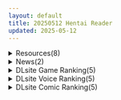 ```yaml
---
layout: default
title: 20250512 Hentai Reader
updated: 2025-05-12
---
```


<details class='content-parent'>
<summary>
Resources(8)
</summary>
<details class='content-child'>
<summary>
<span class='rss-title'> [P站ID=25327837][Eufoniuz] fanbox赞助合集 至25.4.24[2GB] </span> <a class='rss-link' href='https://gmgard.com/gm129223' target='_blank'>&nbsp;</a>
<div class='rss-published'> 🕛 20250511 13:21:40</div>
</summary>
<img src="https://static.gmgard.us/Images/upload/10917112121400096.jpg" /><br /><p>画动漫同人的，每个月新番都画。已按名字+日期分类</p>
</details>
<details class='content-child'>
<summary>
<span class='rss-title'> [AI翻译][RJ368408][バイコーンの森][ネトラセ]親愛度100%ロリサキュバスの寝取られ報告 </span> <a class='rss-link' href='https://gmgard.com/gm129221' target='_blank'>&nbsp;</a>
<div class='rss-published'> 🕛 20250511 13:14:34</div>
</summary>
<img src="https://static.gmgard.us/Images/upload/10051111825130067.jpg" /><br /><p>ntrs。</p>
</details>
<details class='content-child'>
<summary>
<span class='rss-title'> [自购][180720][PoROre:]かぎろひ ~勺景~ Another #1-#4[4K120FPS] </span> <a class='rss-link' href='https://gmgard.com/gm129220' target='_blank'>&nbsp;</a>
<div class='rss-published'> 🕛 20250511 13:14:34</div>
</summary>
<img src="https://static.gmgard.us/Images/upload/97188111350027132.jpg" /><br /><p>老番了，虽然是PoROre:的，但是意外剧情上面很带感？</p>
</details>
<details class='content-child'>
<summary>
<span class='rss-title'> [自购][黑猫汉化][RJ01354924][ライフィーズ]ナギツルギ-幽惑の学園七不思議-(凪之剑 - 幽惑的学园七大不可思议)[1.5G][PC+安卓] </span> <a class='rss-link' href='https://gmgard.com/gm129219' target='_blank'>&nbsp;</a>
<div class='rss-published'> 🕛 20250511 13:14:34</div>
</summary>
<img src="https://static.gmgard.us/Images/upload/51347111107599979.jpg" /><br /><p>入正页面：点击转跳
社团名/商标名：ライフィーズ
贩卖日：2025年04月25日
支持的语言：日文
分类：男主人公 无逆转 淫语 RPG制作大师 幽灵 色诱 逆NTR 男性受
&nbsp;</p>
</details>
<details class='content-child'>
<summary>
<span class='rss-title'> [SLG/官中][RJ01312275][ツインテール教] 心跳检测!身体健康检查/ドキドキ!セクハラ健康診断 [PC/安卓][百度/458M] </span> <a class='rss-link' href='https://gmgard.com/gm129218' target='_blank'>&nbsp;</a>
<div class='rss-published'> 🕛 20250511 13:14:34</div>
</summary>
<img src="https://static.gmgard.us/Images/upload/1221110604090551.jpg" /><br /><p>原名丨ドキドキ!セクハラ健康診断
版本丨1.0.4
日期丨2025/5/5
语言丨官中
社团丨ツインテール教
平台丨Windows Android
RJ号丨RJ01312275
入正丨https://www.dlsite.com/maniax/work/=/product_id/RJ01312275.html</p>
</details>
<details class='content-child'>
<summary>
<span class='rss-title'> (合集)[喵萌奶茶屋字幕组] 异世界舅舅 [01-13话][BDrip][简日双语内嵌字幕][1080P][MP4] </span> <a class='rss-link' href='https://gmgard.com/gm129222' target='_blank'>&nbsp;</a>
<div class='rss-published'> 🕛 20250511 12:04:11</div>
</summary>
<img src="https://static.gmgard.us/Images/upload/16010112004111587.jpg" /><br /><p>BDrip洗版，站内TVrip合集资源已删除。&nbsp;</p>
</details>
<details class='content-child'>
<summary>
<span class='rss-title'> [えんりゅう堂 (えんりゅう)] ふわとろギャルの恩返しセックス </span> <a class='rss-link' href='https://www.hacg.icu/wp/100727.html' target='_blank'>&nbsp;</a>
<div class='rss-published'> 🕛 20250511 09:09:13</div>
</summary>
呆萌辣妹的慰謝砲。 男主帮辣妹学习，辣妹非常感谢 呆萌辣妹的慰謝砲 ふわとろギャ &#8230; <a href="https://www.hacg.icu/wp/100727.html">继续阅读 <span class="meta-nav">&#8594;</span></a>
</details>
<details class='content-child'>
<summary>
<span class='rss-title'> 【R3673】[SURVIVE MORE] 踊り子娼館 ～童貞の俺が踊り子のお姉さんにガチ恋してしまった話～ 前編 The Motion Anime </span> <a class='rss-link' href='https://blog.reimu.net/archives/109972' target='_blank'>&nbsp;</a>
<div class='rss-published'> 🕛 20250511 08:00:29</div>
</summary>
今天是母亲节，一酱在这里祝全天下的母亲节日快乐，健康长寿，幸福美满。 继续介绍一部survive more社的 &#8230; <a class="more-link" href="https://blog.reimu.net/archives/109972">继续阅读<span class="screen-reader-text">【R3673】[SURVIVE MORE] 踊り子娼館 ～童貞の俺が踊り子のお姉さんにガチ恋してしまった話～ 前編 The Motion Anime</span></a>
</details>

</details>
<details class='content-parent'>
<summary>
News(2)
</summary>
<details class='content-child'>
<summary>
<span class='rss-title'> GOSE【忍道修炼】评测！——“迎风&逆风双向玩法，开启‘不单调’的脱敏修炼之旅！” </span> <a class='rss-link' href='https://mingqiceping.com/3334.html' target='_blank'>&nbsp;</a>
<div class='rss-published'> 🕛 20250511 17:11:39</div>
</summary>
https://mingqiceping.com/wp-content/uploads/thumb/2099/12/fill_w313_h235_g0_mark_an.jpg
</details>
<details class='content-child'>
<summary>
<span class='rss-title'> ALcotハニカム 最新作《なぜ、うちの妹はかわいくないのか？》製作決定 </span> <a class='rss-link' href='https://home.gamer.com.tw/creationDetail.php?sn=6141780' target='_blank'>&nbsp;</a>
<div class='rss-published'> 🕛 20250511 10:09:32</div>
</summary>
<div><div align="center"><img border="0" class="gallery-image" src="https://i.imgur.com/jdN0cGW.jpg" width="650" /></div><div align="center"><br /></div>曾製作<b>《死神の接吻は別離の味》</b>、<b>《リアル妹がいる大泉くんのばあい》</b>等作品的遊戲公司 ALcotハニカム ，於 5/10 宣布將製作最新作<b>《なぜ、うちの妹はかわいくないのか？》</b>。</div><div><br /></div><div>本作原為愚人節企劃，在粉絲的熱烈期望之下，決定著手進行開發，預定在本社 ALcot 最終作<b>《Clover Memory's》</b>發售後推行企劃並開放募資。</div><div><br /></div><div><div class="videoWrapper"><div class="videoWrapper video-youtube"></div></div></div><div align="center"><br /></div><div align="center"><b><font size="4">【</font></b><b><font size="4">故事劇情】</font></b></div><div align="center"><div><div>在年幼懂事時，哥哥愛上了一位少女。</div><div>她的名字是早坂とわ子。</div><div>那位年紀比他大的少女，總是溫柔而高潔，令人景仰。</div><div><br /></div><div>在年幼懂事時，妹妹的眼中，映照出戀愛中的哥哥的模樣。</div><div>她就在那樣的哥哥身邊，一天天成長了起來。</div><div><br /></div><div>私立碧泉學園的二年級生──葛生理久，</div><div>今天也依然如往常一樣，向他的初戀對象早坂とわ子求婚。</div><div><br /></div><div>『請妳嫁給我，我一定會讓妳幸福。』</div><div><br /></div><div>這是他從小立下的目標，也是支撐他人生的信念。</div><div><br /></div><div>另一方面，妹妹卯依是同校的一年級生。</div><div>她聰明能幹、做事俐落，是個優秀的學生。</div><div>對她而言，早坂とわ子是她憧憬的對象。</div><div><br /></div><div>身為家人，她比誰都清楚哥哥懶散的一面，</div><div>因此時常冷淡地對他說：</div><div>「哥哥並不適合當とわ子姐姐的對象」</div><div><br /></div><div>而哥哥也總是回她一句：</div><div>「妳真是一點也不可愛啊」</div><div>說完便把臉撇過一邊。</div><div><br /></div><div>這是一段總是背對著彼此的兄妹，</div><div>一同編織出的故事。</div></div><div><br /></div><div><br /></div><div><b><font size="4">【</font></b><font size="4"><b>角色介紹】</b></font></div><div><img border="0" class="gallery-image" src="https://i.imgur.com/gMTtC9y.jpg" width="650" /></div><div align="left"><div>理久的妹妹，小他一歲。</div><div><br /></div><div>是游泳社的成員，</div><div>在女子自由式50公尺項目中，擁有全縣第二的實力。</div><div><br /></div><div>做事俐落又努力，</div><div>從小就是個不讓人操心的孩子。</div><div><br /></div><div>同樣作為女性，她非常憧憬とわ子，</div><div>對於哥哥理久不斷糾纏著求婚一事，內心抱持著複雜的情感。</div><div><br /></div><div>雖然嘴上不說，但其實是個很關心哥哥的妹妹，</div><div>不知是像了誰，總是忍不住表現出不可愛的態度。</div><div><br /></div><div>興趣是存錢，</div><div>把五百圓硬幣投入能存到一百萬圓的小豬撲滿，</div><div>是她為數不多的樂趣之一。</div><div><br /></div></div><div><img border="0" class="gallery-image" src="https://i.imgur.com/TgXd60R.jpg" width="650" /></div><div align="left"><div>卯依的摯友，</div><div>也是理久暗戀對象──とわ子的妹妹。</div><div><br /></div><div>她非常懂得察言觀色（有時也會故意裝傻），</div><div>思維敏捷、處世圓滑，從不輕易與人結怨。</div><div>有時會講些毒舌話，但卻讓人無法討厭，是個讓人喜愛的女孩。</div><div><br /></div><div>她知道理久單戀著自己的姐姐，</div><div>對這段戀情的發展也充滿興趣。</div><div>然而另一方面，自己卻完全無法對異性產生興趣，</div><div>因此時常擔心將來的老年生活會不會過得太孤單。</div><div><br /></div><div>雖然本人一口否認，</div><div>但有傳聞說她是「隱藏巨乳」。</div><div><br /></div></div><div><img border="0" class="gallery-image" src="https://i.imgur.com/hnLLWjp.jpg" width="650" /></div><div align="left"><div>理久單戀的對象，也是暖的姐姐。</div><div>今年春天，她被分發到大家就讀的碧泉學園任教。</div><div><br /></div><div>很偶然地成為理久班級的導師。</div><div>在其他學生面前，兩人彼此會刻意使用『葛生同學』、『早坂老師』來稱呼對方。</div><div><br /></div><div>雖然外表看起來溫柔嫻靜，實際上性格爽朗直率。</div><div>從小就照顧理久，因此對他特別熟悉，</div><div>也讓她對個人私領域的界線非常寬鬆，幾乎可以說是不存在。</div><div><br /></div><div>她還擁有一種特殊技能，</div><div>只要看理久一眼，就能知道他正在想些什麼。</div></div><div><br /></div><div><img border="0" class="gallery-image" src="https://i.imgur.com/nUy1FMq.jpg" width="650" /></div><div align="left"><div>本作的主角。</div><div><br /></div><div>由於從小父母總是偏愛妹妹，</div><div>結果順利（？）養成了性格彆扭的哥哥。</div><div><br /></div><div>雖然內心很重視妹妹，</div><div>卻無法坦率地表達在行動上，</div><div>因此在旁人眼中，兄妹倆總是看起來關係不好。</div><div><br /></div><div>因為長年照顧妹妹和她的朋友們，</div><div>他對年紀比自己小的異性完全提不起興趣，</div><div>反而一直單戀著年長的青梅竹馬──とわ子。</div><div><br /></div><div>雖然不斷地向她求婚，但目前戰績是99戰99敗。</div><div><br /></div><div>因為某些原因，</div><div>他明明是個旱鴨子，卻加入了游泳社。</div></div><div><br /></div><div><br /></div></div><div><div><br /></div><div><font size="4"><b>STAFF</b></font></div><div><div>劇本：おるごぅる</div><div>原畫：PRIMIL（仁村有志）</div><div>發售日：未定</div><div>官網：<a href="https://ref.gamer.com.tw/redir.php?url=https%3A%2F%2Fci-en.dlsite.com%2Fcreator%2F29601%2Farticle%2F1440117" target="_blank">https://ci-en.dlsite.com/creator/29601/article/1440117</a></div></div></div><div><br /></div>
</details>

</details>
<details class='content-parent'>
<summary>
DLsite Game Ranking(5)
</summary>
<details class='content-child'>
<summary>
<span class='rss-title'> 廃墟でG ～ドスケベ変態露出サンドボックス～ [阿能蟹工船Z] </span> <a class='rss-link' href='https://www.dlsite.com/maniax/work/=/product_id/RJ01380783.html' target='_blank'>&nbsp;</a>
<div class='rss-published'> 🕛 20250512 13:16:15</div>
</summary>
<img src ="http://img.dlsite.jp/modpub/images2/work/doujin/RJ01381000/RJ01380783_img_main.jpg"/><br/>無限に遊べるエロサンドボックス！ 沼地の廃墟を舞台に、スケベ行為にいそしめ！
</details>
<details class='content-child'>
<summary>
<span class='rss-title'> マジカルエンジェル フェアリープリンセス [UMAI NEKO] </span> <a class='rss-link' href='https://www.dlsite.com/maniax/work/=/product_id/RJ01351733.html' target='_blank'>&nbsp;</a>
<div class='rss-published'> 🕛 20250512 13:16:15</div>
</summary>
<img src ="http://img.dlsite.jp/modpub/images2/work/doujin/RJ01352000/RJ01351733_img_main.jpg"/><br/>正体不明の怪獣集団を倒すため、フェアリープリンセスが出撃する。 しかし、敗北すれば欲望が溢れるモンスターたちの玩具にされてしまうかも… エッチなイベント満載のベルトスクロールアクションゲーム!
</details>
<details class='content-child'>
<summary>
<span class='rss-title'> 【中英日韩西】AV导演生活！-请拍下各种模样的我- [TeamKRAMA] </span> <a class='rss-link' href='https://www.dlsite.com/maniax/work/=/product_id/RJ01325945.html' target='_blank'>&nbsp;</a>
<div class='rss-published'> 🕛 20250512 13:16:15</div>
</summary>
<img src ="http://img.dlsite.jp/modpub/images2/work/doujin/RJ01326000/RJ01325945_img_main.jpg"/><br/> AV制作模拟游戏！这是一款可以自由享受AV拍摄、编辑和销售的模拟游戏。主人公为了偿还债务，将与女主角姬宫和（ひめみやのどか）一起展开各种玩法和情境！通过开发拍摄地点并利用物品来制作最好的AV作品！
</details>
<details class='content-child'>
<summary>
<span class='rss-title'> Sexchmia～夢と始まりの錬金術～ [Moon Light Hill] </span> <a class='rss-link' href='https://www.dlsite.com/maniax/work/=/product_id/RJ01339201.html' target='_blank'>&nbsp;</a>
<div class='rss-published'> 🕛 20250512 13:16:15</div>
</summary>
<img src ="http://img.dlsite.jp/modpub/images2/work/doujin/RJ01340000/RJ01339201_img_main.jpg"/><br/>錬金術×エロRPG! ある日、錬金術師ラピスが手に入れた『錬金術の真髄』と書かれた本。智恵と知識を手に入れて彼女の夢は回り始める。素材を手に入れて、恥ずかしいことにも耐えつつ、クラフト&セックス! Let's alchemy!!
</details>
<details class='content-child'>
<summary>
<span class='rss-title'> 【中英日】SiNiSistar2 [ウー] </span> <a class='rss-link' href='https://www.dlsite.com/maniax/work/=/product_id/RJ01169914.html' target='_blank'>&nbsp;</a>
<div class='rss-published'> 🕛 20250512 13:16:15</div>
</summary>
<img src ="http://img.dlsite.jp/modpub/images2/work/doujin/RJ01170000/RJ01169914_img_main.jpg"/><br/>一款以“被敌人打倒时的绝望感、对毁灭·死亡的憧憬、被虐的官能”为主题的简单动作角色扮演游戏。以被诅咒的城镇和周边地区为舞台，玩家将扮演驱除魔物的修女进行战斗。
</details>

</details>
<details class='content-parent'>
<summary>
DLsite Voice Ranking(5)
</summary>
<details class='content-child'>
<summary>
<span class='rss-title'> 【5/19日まで 早期限定65大特典】【5時間×3人ハーレム×なんでも屋】新米エージェントのボクとドスケベ爆乳女ボス&ハッカー&メイド×3の秘密の子作りハメミッション♪ [マヨタマ] </span> <a class='rss-link' href='https://www.dlsite.com/maniax/work/=/product_id/RJ01376940.html' target='_blank'>&nbsp;</a>
<div class='rss-published'> 🕛 20250512 13:16:17</div>
</summary>
<img src ="http://img.dlsite.jp/modpub/images2/work/doujin/RJ01377000/RJ01376940_img_main.jpg"/><br/>【KU100】CV:浅木式様 CV:陽向葵ゅか様 CV:柚木つばめ様 ある日のこと…とあるサイバーパンク街にて…就活中の「あなた」は…なんでも屋「ハメ屋」へ…採用面接をすることになります…♪…その後…ドスケベ爆乳女エージェント3人と…えっちな「秘密の子作りミッション」へ…♪ 【5時間×いちゃらぶ×3人ハーレム特化!で送る!大ボリューム超大作!】～ハメ屋～へ ようこそ♪
</details>
<details class='content-child'>
<summary>
<span class='rss-title'> 【義妹生活ASMR】綾瀬亜季子 ～再婚した清楚な妻と静かに愛を深める生活～【CV:上田麗奈】 [MELLOW VOICE] </span> <a class='rss-link' href='https://www.dlsite.com/maniax/work/=/product_id/RJ01364175.html' target='_blank'>&nbsp;</a>
<div class='rss-published'> 🕛 20250512 13:16:17</div>
</summary>
<img src ="http://img.dlsite.jp/modpub/images2/work/doujin/RJ01365000/RJ01364175_img_main.jpg"/><br/>TVアニメ「義妹生活」公式ASMR音声作品が登場。TVアニメでも原作小説でも描かれなかった「大人にだけ見えている世界の物語」。愛だけでなく打算もあって打算だけでなく愛もある――お互いに子連れで再婚した二人のとても甘くて、ほのかにビターな夫婦生活をお楽しみください。
</details>
<details class='content-child'>
<summary>
<span class='rss-title'> ドスケベ専属メイドたちによるむっちり甘々ご奉仕レッスン [けもみみりふれっ!] </span> <a class='rss-link' href='https://www.dlsite.com/maniax/work/=/product_id/RJ01377383.html' target='_blank'>&nbsp;</a>
<div class='rss-published'> 🕛 20250512 13:16:17</div>
</summary>
<img src ="http://img.dlsite.jp/modpub/images2/work/doujin/RJ01378000/RJ01377383_img_main.jpg"/><br/>ケモ耳メイドたちにとことん愛されたいご主人様へ贈る、ドスケベ極甘ご奉仕性活！
</details>
<details class='content-child'>
<summary>
<span class='rss-title'> 甘やかし上手のお姉さん エッチなご奉仕&逆転SEX [東京録音堂] </span> <a class='rss-link' href='https://www.dlsite.com/maniax/work/=/product_id/RJ01369782.html' target='_blank'>&nbsp;</a>
<div class='rss-published'> 🕛 20250512 13:16:17</div>
</summary>
<img src ="http://img.dlsite.jp/modpub/images2/work/doujin/RJ01370000/RJ01369782_img_main.jpg"/><br/>いつも甘やかしてくれる年上彼女を、マゾメス自覚させよう！
</details>
<details class='content-child'>
<summary>
<span class='rss-title'> 【6/4まで早期購入特典付属！】ボリュームMAX！地獄級射精禁止オナニーサポートREBOOT♡ 悪い子たちにボコボコにされる音声 [B-bishop] </span> <a class='rss-link' href='https://www.dlsite.com/maniax/work/=/product_id/RJ01382043.html' target='_blank'>&nbsp;</a>
<div class='rss-published'> 🕛 20250512 13:16:17</div>
</summary>
<img src ="http://img.dlsite.jp/modpub/images2/work/doujin/RJ01383000/RJ01382043_img_main.jpg"/><br/>3人の悪い子に意地悪されて、射精禁止オナニーをさせられる音声です。難易度選択、射精パート選択可能。バイノーラル収録作品。
</details>

</details>
<details class='content-parent'>
<summary>
DLsite Comic Ranking(5)
</summary>
<details class='content-child'>
<summary>
<span class='rss-title'> かわいい かわいい かわいい [性文化研] </span> <a class='rss-link' href='https://www.dlsite.com/maniax/work/=/product_id/RJ01389229.html' target='_blank'>&nbsp;</a>
<div class='rss-published'> 🕛 20250512 13:16:19</div>
</summary>
<img src ="http://img.dlsite.jp/modpub/images2/work/doujin/RJ01390000/RJ01389229_img_main.jpg"/><br/>かわいい
</details>
<details class='content-child'>
<summary>
<span class='rss-title'> 催淫カリキュラム4:ワルイコ洗脳の夢に染まる魔法少女 [ドダメ屋さん] </span> <a class='rss-link' href='https://www.dlsite.com/maniax/work/=/product_id/RJ01351964.html' target='_blank'>&nbsp;</a>
<div class='rss-published'> 🕛 20250512 13:16:19</div>
</summary>
<img src ="http://img.dlsite.jp/modpub/images2/work/doujin/RJ01352000/RJ01351964_img_main.jpg"/><br/>魔法少女が夢の中で怪人にエッチなことを教え込まれてワルイコに催○洗脳されて悪堕ちしちゃうモノクロ漫画46p 漫画:無望菜志様
</details>
<details class='content-child'>
<summary>
<span class='rss-title'> 通勤道中であの娘がみだらな行為をしてくるまとめ話 [嘘つき屋] </span> <a class='rss-link' href='https://www.dlsite.com/maniax/work/=/product_id/RJ01144999.html' target='_blank'>&nbsp;</a>
<div class='rss-published'> 🕛 20250512 13:16:19</div>
</summary>
<img src ="http://img.dlsite.jp/modpub/images2/work/doujin/RJ01145000/RJ01144999_img_main.jpg"/><br/>通勤中に女の子達とえっちな事をする総集編作品
</details>
<details class='content-child'>
<summary>
<span class='rss-title'> 聖女種馬化計画 ～ふたなりを生やされた聖女が魔族たちのパパになるまで～ [聖華快楽書店] </span> <a class='rss-link' href='https://www.dlsite.com/maniax/work/=/product_id/RJ01381702.html' target='_blank'>&nbsp;</a>
<div class='rss-published'> 🕛 20250512 13:16:19</div>
</summary>
<img src ="http://img.dlsite.jp/modpub/images2/work/doujin/RJ01382000/RJ01381702_img_main.jpg"/><br/>つよつよ聖女様にフタナリの淫紋を植え付けて強○発情からの異種姦種付けセックスで快楽堕ちさせる
</details>
<details class='content-child'>
<summary>
<span class='rss-title'> 魅惑的なお前が悪い [よふかしのへや] </span> <a class='rss-link' href='https://www.dlsite.com/maniax/work/=/product_id/RJ01389285.html' target='_blank'>&nbsp;</a>
<div class='rss-published'> 🕛 20250512 13:16:19</div>
</summary>
<img src ="http://img.dlsite.jp/modpub/images2/work/doujin/RJ01390000/RJ01389285_img_main.jpg"/><br/>性奴○との背徳いちゃらぶ生活
</details>

</details>
